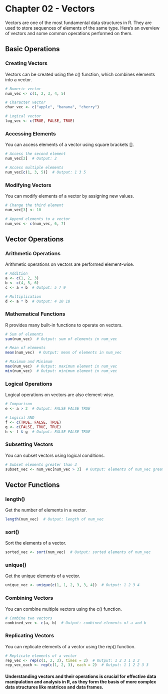 # Chapter 02 - Vectors
Vectors are one of the most fundamental data structures in R. They are used to store sequences of elements of the same type. Here’s an overview of vectors and some common operations performed on them.

## Basic Operations
### Creating Vectors
Vectors can be created using the c() function, which combines elements into a vector.

```R
# Numeric vector
num_vec <- c(1, 2, 3, 4, 5)

# Character vector
char_vec <- c("apple", "banana", "cherry")

# Logical vector
log_vec <- c(TRUE, FALSE, TRUE)
```
### Accessing Elements
You can access elements of a vector using square brackets [].

```R
# Access the second element
num_vec[2]  # Output: 2

# Access multiple elements
num_vec[c(1, 3, 5)]  # Output: 1 3 5
```
### Modifying Vectors
You can modify elements of a vector by assigning new values.

```R
# Change the third element
num_vec[3] <- 10

# Append elements to a vector
num_vec <- c(num_vec, 6, 7)
```

## Vector Operations
### Arithmetic Operations
Arithmetic operations on vectors are performed element-wise.

```R
# Addition
a <- c(1, 2, 3)
b <- c(4, 5, 6)
c <- a + b  # Output: 5 7 9

# Multiplication
d <- a * b  # Output: 4 10 18
```
### Mathematical Functions
R provides many built-in functions to operate on vectors.

```R
# Sum of elements
sum(num_vec)  # Output: sum of elements in num_vec

# Mean of elements
mean(num_vec)  # Output: mean of elements in num_vec

# Maximum and Minimum
max(num_vec)  # Output: maximum element in num_vec
min(num_vec)  # Output: minimum element in num_vec
```
### Logical Operations
Logical operations on vectors are also element-wise.

```R
# Comparison
e <- a > 2  # Output: FALSE FALSE TRUE

# Logical AND
f <- c(TRUE, FALSE, TRUE)
g <- c(FALSE, TRUE, TRUE)
h <- f & g  # Output: FALSE FALSE TRUE
```
### Subsetting Vectors
You can subset vectors using logical conditions.

```R
# Subset elements greater than 3
subset_vec <- num_vec[num_vec > 3]  # Output: elements of num_vec greater than 3
```
## Vector Functions

### length()
Get the number of elements in a vector.

```R
length(num_vec)  # Output: length of num_vec
```
### sort()
Sort the elements of a vector.

```R
sorted_vec <- sort(num_vec)  # Output: sorted elements of num_vec
```
### unique()
Get the unique elements of a vector.

```R
unique_vec <- unique(c(1, 1, 2, 3, 3, 4))  # Output: 1 2 3 4
```
### Combining Vectors
You can combine multiple vectors using the c() function.

```R
# Combine two vectors
combined_vec <- c(a, b)  # Output: combined elements of a and b
```
### Replicating Vectors
You can replicate elements of a vector using the rep() function.

```R
# Replicate elements of a vector
rep_vec <- rep(c(1, 2, 3), times = 2)  # Output: 1 2 3 1 2 3
rep_vec_each <- rep(c(1, 2, 3), each = 2)  # Output: 1 1 2 2 3 3
```
#### Understanding vectors and their operations is crucial for effective data manipulation and analysis in R, as they form the basis of more complex data structures like matrices and data frames.

